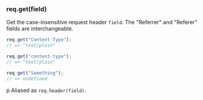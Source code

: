 <h3 id='req.get'>req.get(field)</h3>

Get the case-insensitive request header `field`. The "Referrer" and "Referer" fields are interchangeable.

```js
req.get("Content-Type");
// => "text/plain"

req.get("content-type");
// => "text/plain"

req.get("Something");
// => undefined
```

p Aliased as `req.header(field)`.
